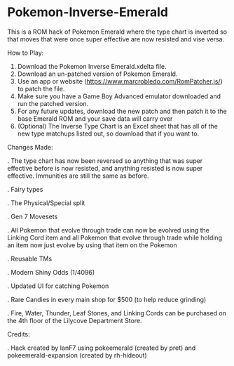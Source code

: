 # Pokemon-Inverse-Emerald
This is a ROM hack of Pokemon Emerald where the type chart is inverted so that moves that were once super effective are now resisted and vise versa.

How to Play:
1. Download the Pokemon Inverse Emerald.xdelta file.
2. Download an un-patched version of Pokemon Emerald.
3. Use an app or website (https://www.marcrobledo.com/RomPatcher.js/) to patch the file.
4. Make sure you have a Game Boy Advanced emulator downloaded and run the patched version.
5. For any future updates, download the new patch and then patch it to the base Emerald ROM and your save data will carry over
6. (Optional) The Inverse Type Chart is an Excel sheet that has all of the new type matchups listed out, so download that if you want to.


Changes Made:

. The type chart has now been reversed so anything that was super effective before is now resisted, and anything resisted is now super effective. Immunities are still the same as before.

. Fairy types

. The Physical/Special split

. Gen 7 Movesets

. All Pokemon that evolve through trade can now be evolved using the Linking Cord item and all Pokemon that evolve through trade while holding an item now just evolve by using that item on the Pokemon

. Reusable TMs

. Modern Shiny Odds (1/4096)

. Updated UI for catching Pokemon

. Rare Candies in every main shop for $500 (to help reduce grinding)

. Fire, Water, Thunder, Leaf Stones, and Linking Cords can be purchased on the 4th floor of the Lilycove Department Store. 



Credits:

. Hack created by IanF7 using pokeemerald (created by pret) and pokeemerald-expansion (created by rh-hideout)
